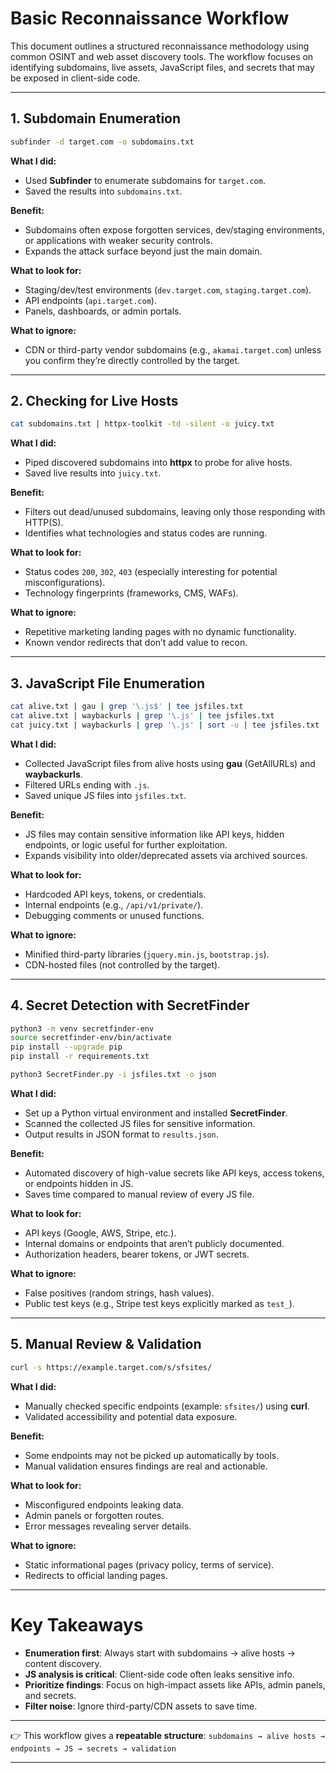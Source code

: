 # Basic Reconnaissance Workflow

This document outlines a structured reconnaissance methodology using common OSINT and web asset discovery tools. The workflow focuses on identifying subdomains, live assets, JavaScript files, and secrets that may be exposed in client-side code.

---

## 1. Subdomain Enumeration

```bash
subfinder -d target.com -o subdomains.txt
```

**What I did:**

* Used **Subfinder** to enumerate subdomains for `target.com`.
* Saved the results into `subdomains.txt`.

**Benefit:**

* Subdomains often expose forgotten services, dev/staging environments, or applications with weaker security controls.
* Expands the attack surface beyond just the main domain.

**What to look for:**

* Staging/dev/test environments (`dev.target.com`, `staging.target.com`).
* API endpoints (`api.target.com`).
* Panels, dashboards, or admin portals.

**What to ignore:**

* CDN or third-party vendor subdomains (e.g., `akamai.target.com`) unless you confirm they’re directly controlled by the target.

---

## 2. Checking for Live Hosts

```bash
cat subdomains.txt | httpx-toolkit -td -silent -o juicy.txt
```

**What I did:**

* Piped discovered subdomains into **httpx** to probe for alive hosts.
* Saved live results into `juicy.txt`.

**Benefit:**

* Filters out dead/unused subdomains, leaving only those responding with HTTP(S).
* Identifies what technologies and status codes are running.

**What to look for:**

* Status codes `200`, `302`, `403` (especially interesting for potential misconfigurations).
* Technology fingerprints (frameworks, CMS, WAFs).

**What to ignore:**

* Repetitive marketing landing pages with no dynamic functionality.
* Known vendor redirects that don’t add value to recon.

---

## 3. JavaScript File Enumeration

```bash
cat alive.txt | gau | grep '\.js$' | tee jsfiles.txt
cat alive.txt | waybackurls | grep '\.js' | tee jsfiles.txt
cat juicy.txt | waybackurls | grep '\.js' | sort -u | tee jsfiles.txt
```

**What I did:**

* Collected JavaScript files from alive hosts using **gau** (GetAllURLs) and **waybackurls**.
* Filtered URLs ending with `.js`.
* Saved unique JS files into `jsfiles.txt`.

**Benefit:**

* JS files may contain sensitive information like API keys, hidden endpoints, or logic useful for further exploitation.
* Expands visibility into older/deprecated assets via archived sources.

**What to look for:**

* Hardcoded API keys, tokens, or credentials.
* Internal endpoints (e.g., `/api/v1/private/`).
* Debugging comments or unused functions.

**What to ignore:**

* Minified third-party libraries (`jquery.min.js`, `bootstrap.js`).
* CDN-hosted files (not controlled by the target).

---

## 4. Secret Detection with SecretFinder

```bash
python3 -m venv secretfinder-env
source secretfinder-env/bin/activate
pip install --upgrade pip
pip install -r requirements.txt

python3 SecretFinder.py -i jsfiles.txt -o json
```

**What I did:**

* Set up a Python virtual environment and installed **SecretFinder**.
* Scanned the collected JS files for sensitive information.
* Output results in JSON format to `results.json`.

**Benefit:**

* Automated discovery of high-value secrets like API keys, access tokens, or endpoints hidden in JS.
* Saves time compared to manual review of every JS file.

**What to look for:**

* API keys (Google, AWS, Stripe, etc.).
* Internal domains or endpoints that aren’t publicly documented.
* Authorization headers, bearer tokens, or JWT secrets.

**What to ignore:**

* False positives (random strings, hash values).
* Public test keys (e.g., Stripe test keys explicitly marked as `test_`).

---

## 5. Manual Review & Validation

```bash
curl -s https://example.target.com/s/sfsites/
```

**What I did:**

* Manually checked specific endpoints (example: `sfsites/`) using **curl**.
* Validated accessibility and potential data exposure.

**Benefit:**

* Some endpoints may not be picked up automatically by tools.
* Manual validation ensures findings are real and actionable.

**What to look for:**

* Misconfigured endpoints leaking data.
* Admin panels or forgotten routes.
* Error messages revealing server details.

**What to ignore:**

* Static informational pages (privacy policy, terms of service).
* Redirects to official landing pages.

---

# Key Takeaways

* **Enumeration first**: Always start with subdomains → alive hosts → content discovery.
* **JS analysis is critical**: Client-side code often leaks sensitive info.
* **Prioritize findings**: Focus on high-impact assets like APIs, admin panels, and secrets.
* **Filter noise**: Ignore third-party/CDN assets to save time.

---

👉 This workflow gives a **repeatable structure**:
`subdomains → alive hosts → endpoints → JS → secrets → validation`

---

